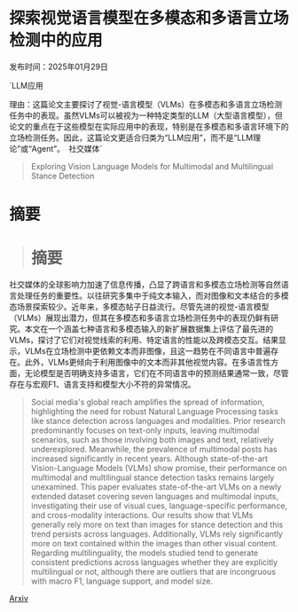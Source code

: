 # 探索视觉语言模型在多模态和多语言立场检测中的应用

发布时间：2025年01月29日

`LLM应用

理由：这篇论文主要探讨了视觉-语言模型（VLMs）在多模态和多语言立场检测任务中的表现。虽然VLMs可以被视为一种特定类型的LLM（大型语言模型），但论文的重点在于这些模型在实际应用中的表现，特别是在多模态和多语言环境下的立场检测任务。因此，这篇论文更适合归类为“LLM应用”，而不是“LLM理论”或“Agent”。` `社交媒体`

> Exploring Vision Language Models for Multimodal and Multilingual Stance Detection

# 摘要

> # 摘要
社交媒体的全球影响力加速了信息传播，凸显了跨语言和多模态立场检测等自然语言处理任务的重要性。以往研究多集中于纯文本输入，而对图像和文本结合的多模态场景探索较少。近年来，多模态帖子日益流行。尽管先进的视觉-语言模型（VLMs）展现出潜力，但其在多模态和多语言立场检测任务中的表现仍鲜有研究。本文在一个涵盖七种语言和多模态输入的新扩展数据集上评估了最先进的VLMs，探讨了它们对视觉线索的利用、特定语言的性能以及跨模态交互。结果显示，VLMs在立场检测中更依赖文本而非图像，且这一趋势在不同语言中普遍存在。此外，VLMs更倾向于利用图像中的文本而非其他视觉内容。在多语言性方面，无论模型是否明确支持多语言，它们在不同语言中的预测结果通常一致，尽管存在与宏观F1、语言支持和模型大小不符的异常情况。

> Social media's global reach amplifies the spread of information, highlighting the need for robust Natural Language Processing tasks like stance detection across languages and modalities. Prior research predominantly focuses on text-only inputs, leaving multimodal scenarios, such as those involving both images and text, relatively underexplored. Meanwhile, the prevalence of multimodal posts has increased significantly in recent years. Although state-of-the-art Vision-Language Models (VLMs) show promise, their performance on multimodal and multilingual stance detection tasks remains largely unexamined. This paper evaluates state-of-the-art VLMs on a newly extended dataset covering seven languages and multimodal inputs, investigating their use of visual cues, language-specific performance, and cross-modality interactions. Our results show that VLMs generally rely more on text than images for stance detection and this trend persists across languages. Additionally, VLMs rely significantly more on text contained within the images than other visual content. Regarding multilinguality, the models studied tend to generate consistent predictions across languages whether they are explicitly multilingual or not, although there are outliers that are incongruous with macro F1, language support, and model size.

[Arxiv](https://arxiv.org/abs/2501.17654)